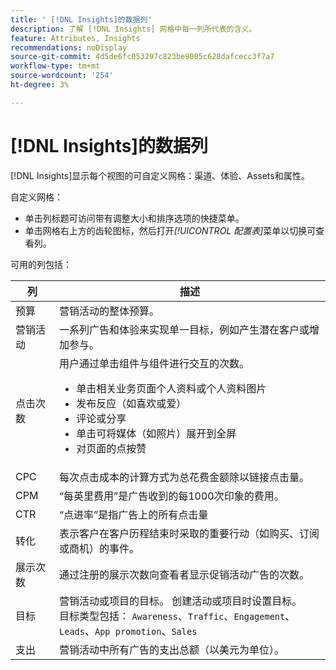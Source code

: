 ```yaml
---
title: ' [!DNL Insights]的数据列'
description: 了解 [!DNL Insights] 网格中每一列所代表的含义。
feature: Attributes, Insights
recommendations: noDisplay
source-git-commit: 4d5de6fc053297c823be9005c628dafcecc3f7a7
workflow-type: tm+mt
source-wordcount: '254'
ht-degree: 3%

---
```



# [!DNL Insights]的数据列

[!DNL Insights]显示每个视图的可自定义网格：渠道、体验、Assets和属性。

自定义网格：

- 单击列标题可访问带有调整大小和排序选项的快捷菜单。
- 单击网格右上方的齿轮图标，然后打开&#x200B;_[!UICONTROL 配置表]_&#x200B;菜单以切换可查看列。

可用的列包括：

| 列 | 描述 |
| ----------- | ------------ |
| 预算 | 营销活动的整体预算。 |
| 营销活动 | 一系列广告和体验来实现单一目标，例如产生潜在客户或增加参与。 |
| 点击次数 | 用户通过单击组件与组件进行交互的次数。<ul><li>单击相关业务页面个人资料或个人资料图片</li><li>发布反应（如喜欢或爱）</li><li>评论或分享</li><li>单击可将媒体（如照片）展开到全屏</li><li>对页面的点按赞</li></ul> |
| CPC | 每次点击成本的计算方式为总花费金额除以链接点击量。 |
| CPM | “每英里费用”是广告收到的每1000次印象的费用。 |
| CTR | “点进率”是指广告上的所有点击量 |
| 转化 | 表示客户在客户历程结束时采取的重要行动（如购买、订阅或商机）的事件。 |
| 展示次数 | 通过注册的展示次数向查看者显示促销活动广告的次数。 |
| 目标 | 营销活动或项目的目标。 创建活动或项目时设置目标。<br>目标类型包括： `Awareness`、`Traffic`、`Engagement`、`Leads`、`App promotion`、`Sales` |
| 支出 | 营销活动中所有广告的支出总额（以美元为单位）。 |
